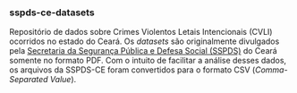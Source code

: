### sspds-ce-datasets

Repositório de dados sobre Crimes Violentos Letais Intencionais (CVLI) ocorridos no estado do Ceará. Os *datasets* são originalmente divulgados pela [Secretaria da Segurança Pública e Defesa Social (SSPDS)](https://www.sspds.ce.gov.br/) do Ceará somente no formato PDF. Com o intuito de facilitar a análise desses dados, os arquivos da SSPDS-CE foram convertidos para o formato CSV (*Comma-Separated Value*).